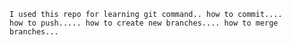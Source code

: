<code>I used this repo for learning git command.. 
how to commit....
how to push.....
how to create new branches....
how to merge branches...
</code>
